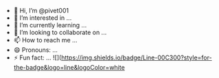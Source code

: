 - 👋 Hi, I’m @pivet001
- 👀 I’m interested in ...
- 🌱 I’m currently learning ...
- 💞️ I’m looking to collaborate on ...
- 📫 How to reach me ...
- 😄 Pronouns: ...
- ⚡ Fun fact: ...
![](https://img.shields.io/badge/Line-00C300?style=for-the-badge&logo=line&logoColor=white


